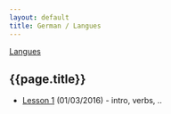 ```yaml
---
layout: default
title: German / Langues
---
```


[Langues](..)

## {{page.title}}

* [Lesson 1](lesson-1.html) (01/03/2016) - intro, verbs, ..


